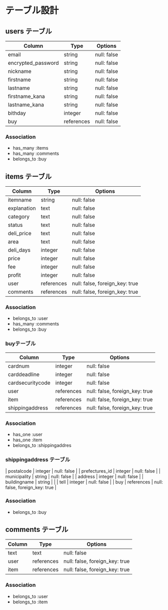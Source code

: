 # テーブル設計


## users テーブル

| Column             | Type         | Options     |
| ------------------ | ------------ | ----------- |
| email              | string       | null: false |
| encrypted_password | string       | null: false | 
| nickname           | string       | null: false |
| firstname          | string       | null: false |
| lastname           | string       | null: false |
| firstname_kana     | string       | null: false |
| lastname_kana      | string       | null: false |
| bithday            | integer      | null: false |
| buy                | references   | null: false |

### Association

- has_many :items
- has_many :comments
- belongs_to :buy




## items テーブル

| Column      | Type       | Options                        |
| ----------- | ---------- | ------------------------------ |
| itemname    | string     | null: false                    |
| explanation | text       | null: false                    |
| category    | text       | null: false                    |
| status      | text       | null: false                    |
| deli_price  | text       | null: false                    |
| area        | text       | null: false                    |
| deli_days   | integer    | null: false                    |
| price       | integer    | null: false                    |
| fee         | integer    | null: false                    |
| profit      | integer    | null: false                    |
| user        | references | null: false, foreign_key: true |
| comments    | references | null: false, foreign_key: true |


### Association

- belongs_to :user
- has_many :comments
- belongs_to :buy



### buyテーブル

| Column           | Type       | Options                        |
| ---------------- | ---------- | ------------------------------ |
| cardnum          | integer    | null: false                    |
| carddeadline     | integer    | null: false                    |
| cardsecuritycode | integer    | null: false                    |
| user             | references | null: false, foreign_key: true |
| item             | references | null: false, foreign_key: true |
| shippingaddress  | references | null: false, foreign_key: true |

### Association

- has_one :user
- has_one :item
- belongs_to :shippingaddres


### shippingaddress テーブル

| postalcode       | integer    | null: false                    |
| prefectures_id   | integer    | null: false                    |
| municipality     | string     | null: false                    |
| address          | integer    | null: false                    |
| buildingname     | string     |                                |
| tell             | integer    | null: false                    |
| buy              | references | null: false, foreign_key: true |

### Association

- belongs_to :buy



## comments テーブル

| Column    | Type       | Options                        |
| --------- | ---------- | ------------------------------ |
| text      | text       | null: false                    |
| user      | references | null: false, foreign_key: true |
| item      | references | null: false, foreign_key: true |

### Association

- belongs_to :user
- belongs_to :item